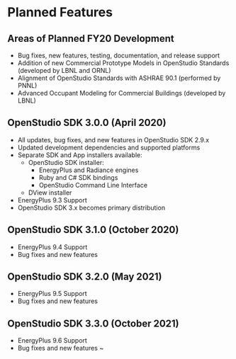 <h1>Planned Features</h1>

## Areas of Planned FY20 Development

- Bug fixes, new features, testing, documentation, and release support
- Addition of new Commercial Prototype Models in OpenStudio Standards (developed by LBNL and ORNL)
- Alignment of OpenStudio Standards with ASHRAE 90.1 (performed by PNNL)
- Advanced Occupant Modeling for Commercial Buildings (developed by LBNL)

## OpenStudio SDK 3.0.0 (April 2020)

- All updates, bug fixes, and new features in OpenStudio SDK 2.9.x
- Updated development dependencies and supported platforms
- Separate SDK and App installers available:
    - OpenStudio SDK installer:
        - EnergyPlus and Radiance engines
        - Ruby and C# SDK bindings
        - OpenStudio Command Line Interface
    - DView installer
- EnergyPlus 9.3 Support
- OpenStudio SDK 3.x becomes primary distribution

## OpenStudio SDK 3.1.0 (October 2020)

- EnergyPlus 9.4 Support
- Bug fixes and new features

## OpenStudio SDK 3.2.0 (May 2021)

- EnergyPlus 9.5 Support
- Bug fixes and new features

## OpenStudio SDK 3.3.0 (October 2021)

 - EnergyPlus 9.6 Support
 - Bug fixes and new features
~
